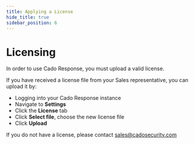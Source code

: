 ```yaml
---
title: Applying a License
hide_title: true
sidebar_position: 6
---
```


# Licensing
In order to use Cado Response, you must upload a valid license.  

If you have received a license file from your Sales representative, you can upload it by:
- Logging into your Cado Response instance
- Navigate to **Settings**
- Click the **License** tab
- Click **Select file**, choose the new license file 
- Click **Upload**

If you do not have a license, please contact sales@cadosecurity.com 